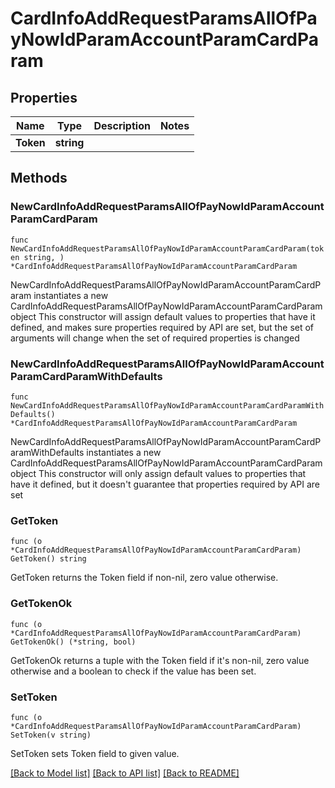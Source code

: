 # CardInfoAddRequestParamsAllOfPayNowIdParamAccountParamCardParam

## Properties

Name | Type | Description | Notes
------------ | ------------- | ------------- | -------------
**Token** | **string** |  | 

## Methods

### NewCardInfoAddRequestParamsAllOfPayNowIdParamAccountParamCardParam

`func NewCardInfoAddRequestParamsAllOfPayNowIdParamAccountParamCardParam(token string, ) *CardInfoAddRequestParamsAllOfPayNowIdParamAccountParamCardParam`

NewCardInfoAddRequestParamsAllOfPayNowIdParamAccountParamCardParam instantiates a new CardInfoAddRequestParamsAllOfPayNowIdParamAccountParamCardParam object
This constructor will assign default values to properties that have it defined,
and makes sure properties required by API are set, but the set of arguments
will change when the set of required properties is changed

### NewCardInfoAddRequestParamsAllOfPayNowIdParamAccountParamCardParamWithDefaults

`func NewCardInfoAddRequestParamsAllOfPayNowIdParamAccountParamCardParamWithDefaults() *CardInfoAddRequestParamsAllOfPayNowIdParamAccountParamCardParam`

NewCardInfoAddRequestParamsAllOfPayNowIdParamAccountParamCardParamWithDefaults instantiates a new CardInfoAddRequestParamsAllOfPayNowIdParamAccountParamCardParam object
This constructor will only assign default values to properties that have it defined,
but it doesn't guarantee that properties required by API are set

### GetToken

`func (o *CardInfoAddRequestParamsAllOfPayNowIdParamAccountParamCardParam) GetToken() string`

GetToken returns the Token field if non-nil, zero value otherwise.

### GetTokenOk

`func (o *CardInfoAddRequestParamsAllOfPayNowIdParamAccountParamCardParam) GetTokenOk() (*string, bool)`

GetTokenOk returns a tuple with the Token field if it's non-nil, zero value otherwise
and a boolean to check if the value has been set.

### SetToken

`func (o *CardInfoAddRequestParamsAllOfPayNowIdParamAccountParamCardParam) SetToken(v string)`

SetToken sets Token field to given value.



[[Back to Model list]](../README.md#documentation-for-models) [[Back to API list]](../README.md#documentation-for-api-endpoints) [[Back to README]](../README.md)


